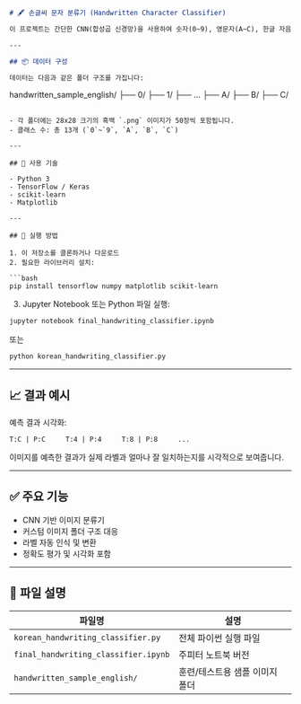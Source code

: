 ```markdown
# 🖋️ 손글씨 문자 분류기 (Handwritten Character Classifier)

이 프로젝트는 간단한 CNN(합성곱 신경망)을 사용하여 숫자(0~9), 영문자(A~C), 한글 자음(ㄱ~ㄷ)으로 구성된 손글씨 이미지 데이터를 분류하는 딥러닝 모델입니다.

---

## 📦 데이터 구성

데이터는 다음과 같은 폴더 구조를 가집니다:

```

handwritten\_sample\_english/
├── 0/
├── 1/
├── ...
├── A/
├── B/
├── C/

````

- 각 폴더에는 28x28 크기의 흑백 `.png` 이미지가 50장씩 포함됩니다.
- 클래스 수: 총 13개 (`0`~`9`, `A`, `B`, `C`)

---

## 🧠 사용 기술

- Python 3
- TensorFlow / Keras
- scikit-learn
- Matplotlib

---

## 🚀 실행 방법

1. 이 저장소를 클론하거나 다운로드
2. 필요한 라이브러리 설치:

```bash
pip install tensorflow numpy matplotlib scikit-learn
````

3. Jupyter Notebook 또는 Python 파일 실행:

```bash
jupyter notebook final_handwriting_classifier.ipynb
```

또는

```bash
python korean_handwriting_classifier.py
```

---

## 📈 결과 예시

예측 결과 시각화:

```
T:C | P:C     T:4 | P:4     T:8 | P:8     ...
```

이미지를 예측한 결과가 실제 라벨과 얼마나 잘 일치하는지를 시각적으로 보여줍니다.

---

## ✅ 주요 기능

* CNN 기반 이미지 분류기
* 커스텀 이미지 폴더 구조 대응
* 라벨 자동 인식 및 변환
* 정확도 평가 및 시각화 포함

---

## 📂 파일 설명

| 파일명                                  | 설명                |
| ------------------------------------ | ----------------- |
| `korean_handwriting_classifier.py`   | 전체 파이썬 실행 파일      |
| `final_handwriting_classifier.ipynb` | 주피터 노트북 버전        |
| `handwritten_sample_english/`        | 훈련/테스트용 샘플 이미지 폴더 |

